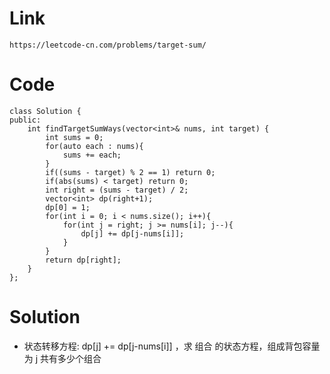 # Link
    https://leetcode-cn.com/problems/target-sum/
# Code 
    class Solution {
    public:
        int findTargetSumWays(vector<int>& nums, int target) {
            int sums = 0;
            for(auto each : nums){
                sums += each;
            }
            if((sums - target) % 2 == 1) return 0;
            if(abs(sums) < target) return 0;
            int right = (sums - target) / 2;
            vector<int> dp(right+1);
            dp[0] = 1; 
            for(int i = 0; i < nums.size(); i++){
                for(int j = right; j >= nums[i]; j--){
                    dp[j] += dp[j-nums[i]];
                }
            }
            return dp[right];
        }
    };
# Solution
  * 状态转移方程: dp[j] += dp[j-nums[i]] ，求 组合 的状态方程，组成背包容量为 j 共有多少个组合
